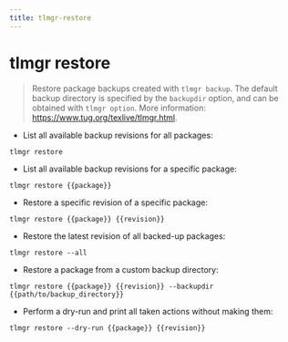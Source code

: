 ```yaml
---
title: tlmgr-restore
---
```

# tlmgr restore

> Restore package backups created with `tlmgr backup`.
> The default backup directory is specified by the `backupdir` option, and can be obtained with `tlmgr option`.
> More information: <https://www.tug.org/texlive/tlmgr.html>.

- List all available backup revisions for all packages:

`tlmgr restore`

- List all available backup revisions for a specific package:

`tlmgr restore {{package}}`

- Restore a specific revision of a specific package:

`tlmgr restore {{package}} {{revision}}`

- Restore the latest revision of all backed-up packages:

`tlmgr restore --all`

- Restore a package from a custom backup directory:

`tlmgr restore {{package}} {{revision}} --backupdir {{path/to/backup_directory}}`

- Perform a dry-run and print all taken actions without making them:

`tlmgr restore --dry-run {{package}} {{revision}}`
